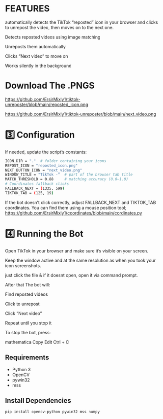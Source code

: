 # FEATURES

automatically detects the TikTok “reposted” icon in your browser and clicks to unrepost the video, then moves on to the next one.

Detects reposted videos using image matching

Unreposts them automatically

Clicks “Next video” to move on

Works silently in the background


# Download The .PNGS

https://github.com/ErsirMixly1/tiktok-unreposter/blob/main/reposted_icon.png

https://github.com/ErsirMixly1/tiktok-unreposter/blob/main/next_video.png

# 3️⃣ Configuration
If needed, update the script’s constants:
```bash
ICON_DIR = "."  # folder containing your icons
REPOST_ICON = "reposted_icon.png"
NEXT_BUTTON_ICON = "next_video.png"
WINDOW_TITLE = "TikTok -"  # part of the browser tab title
MATCH_THRESHOLD = 0.88     # matching accuracy (0.0–1.0)
# Coordinates fallback clicks
FALLBACK_NEXT = (1335, 599)
TIKTOK_TAB = (125, 19)
```
If the bot doesn’t click correctly, adjust FALLBACK_NEXT and TIKTOK_TAB coordinates.
You can find them using a mouse position tool; https://github.com/ErsirMixly1/coordinates/blob/main/cordinates.py

# 4️⃣ Running the Bot
Open TikTok in your browser and make sure it’s visible on your screen.

Keep the window active and at the same resolution as when you took your icon screenshots.

just click the file & if it doesnt open, open it via command prompt. 

After that The bot will:

Find reposted videos

Click to unrepost

Click “Next video”

Repeat until you stop it

To stop the bot, press:

mathematica
Copy
Edit
Ctrl + C



## Requirements
- Python 3
- OpenCV
- pywin32
- mss

## Install Dependencies
```bash
pip install opencv-python pywin32 mss numpy
